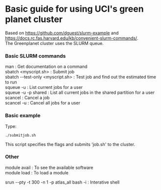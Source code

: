 # Basic guide for using UCI's green planet cluster  

Based on https://github.com/dguest/slurm-example  and  https://docs.rc.fas.harvard.edu/kb/convenient-slurm-commands/.   
The Greenplanet cluster uses the SLURM queue.       

### Basic SLURM commands  

man <command> : Get documentation on a command    
sbatch <myscript.sh> : Submit job     
sbatch --test-only <myscript.sh> : Test job and find out the estimated time to run   
squeue -u <username> : List current jobs for a user    
squeue -u <username> -p shared : List all current jobs in the shared partition for a user    
scancel <jobid> : Cancel a job    
scancel -u <username> : Cancel all jobs for a user 



### Basic example  
Type:

    ./submitjob.sh 
    
This script specifies the flags and submits 'job.sh' to the cluster.  

### Other  

module avail : To see the available software  
module load <module name> : To load a module  

srun --pty  -t 300 -n 1 -p atlas_all bash -i : Interative shell 
